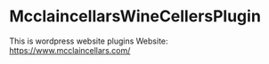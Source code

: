 # McclaincellarsWineCellersPlugin
This is wordpress website plugins
Website: https://www.mcclaincellars.com/